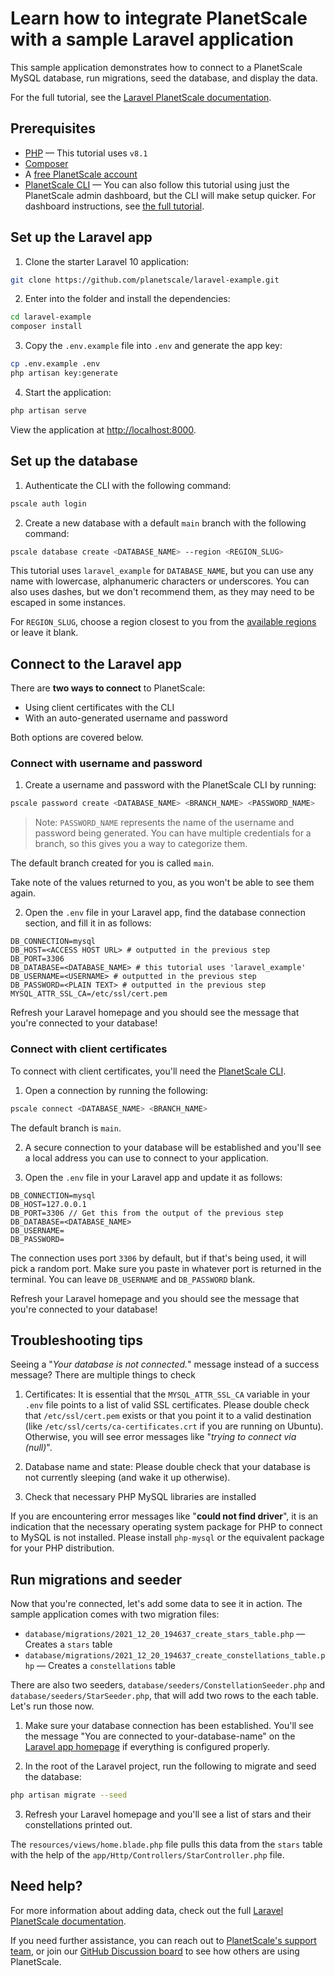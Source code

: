 # Learn how to integrate PlanetScale with a sample Laravel application

This sample application demonstrates how to connect to a PlanetScale MySQL database, run migrations, seed the database, and display the data.

For the full tutorial, see the [Laravel PlanetScale documentation](https://planetscale.com/docs/tutorials/connect-laravel-app).

## Prerequisites

- [PHP](https://www.php.net/manual/en/install.php) &mdash; This tutorial uses `v8.1`
- [Composer](https://getcomposer.org/)
- A [free PlanetScale account](https://auth.planetscale.com/sign-up)
- [PlanetScale CLI](https://github.com/planetscale/cli) &mdash; You can also follow this tutorial using just the PlanetScale admin dashboard, but the CLI will make setup quicker. For dashboard instructions, see [the full tutorial](https://planetscale.com/docs/tutorials/connect-laravel-app).

## Set up the Laravel app

1. Clone the starter Laravel 10 application:

```bash
git clone https://github.com/planetscale/laravel-example.git
```

2. Enter into the folder and install the dependencies:

```bash
cd laravel-example
composer install
```

3. Copy the `.env.example` file into `.env` and generate the app key:

```bash
cp .env.example .env
php artisan key:generate
```


4. Start the application:

```bash
php artisan serve
```

View the application at [http://localhost:8000](http://localhost:8000).

## Set up the database

1. Authenticate the CLI with the following command:

```bash
pscale auth login
```

2. Create a new database with a default `main` branch with the following command:

```bash
pscale database create <DATABASE_NAME> --region <REGION_SLUG>
```

This tutorial uses `laravel_example` for `DATABASE_NAME`, but you can use any name with lowercase, alphanumeric characters or underscores. You can also uses dashes, but we don't recommend them, as they may need to be escaped in some instances.

For `REGION_SLUG`, choose a region closest to you from the [available regions](/concepts/regions#available-regions) or leave it blank.

## Connect to the Laravel app

There are **two ways to connect** to PlanetScale:

- Using client certificates with the CLI
- With an auto-generated username and password

Both options are covered below.

### Connect with username and password

1. Create a username and password with the PlanetScale CLI by running:

```bash
pscale password create <DATABASE_NAME> <BRANCH_NAME> <PASSWORD_NAME>
```

> Note: `PASSWORD_NAME` represents the name of the username and password being generated. You can have multiple credentials for a branch, so this gives you a way to categorize them.

The default branch created for you is called `main`.

Take note of the values returned to you, as you won't be able to see them again.

2. Open the `.env` file in your Laravel app, find the database connection section, and fill it in as follows:

```
DB_CONNECTION=mysql
DB_HOST=<ACCESS HOST URL> # outputted in the previous step
DB_PORT=3306
DB_DATABASE=<DATABASE_NAME> # this tutorial uses 'laravel_example'
DB_USERNAME=<USERNAME> # outputted in the previous step
DB_PASSWORD=<PLAIN TEXT> # outputted in the previous step
MYSQL_ATTR_SSL_CA=/etc/ssl/cert.pem
```

Refresh your Laravel homepage and you should see the message that you're connected to your database!

### Connect with client certificates

To connect with client certificates, you'll need the [PlanetScale CLI](https://github.com/planetscale/cli).

1. Open a connection by running the following:

```bash
pscale connect <DATABASE_NAME> <BRANCH_NAME>
```

The default branch is `main`.

2. A secure connection to your database will be established and you'll see a local address you can use to connect to your application.

3. Open the `.env` file in your Laravel app and update it as follows:

```
DB_CONNECTION=mysql
DB_HOST=127.0.0.1
DB_PORT=3306 // Get this from the output of the previous step
DB_DATABASE=<DATABASE_NAME>
DB_USERNAME=
DB_PASSWORD=
```

The connection uses port `3306` by default, but if that's being used, it will pick a random port. Make sure you paste in whatever port is returned in the terminal. You can leave `DB_USERNAME` and `DB_PASSWORD` blank.

Refresh your Laravel homepage and you should see the message that you're connected to your database!

## Troubleshooting tips

Seeing a "_Your database is not connected._" message instead of a success message? There are multiple things to check

1. Certificates: It is essential that the `MYSQL_ATTR_SSL_CA` variable in your `.env` file points to a list of valid SSL certificates. Please double check that `/etc/ssl/cert.pem` exists or that you point it to a valid destination (like `/etc/ssl/certs/ca-certificates.crt` if you are running on Ubuntu). Otherwise, you will see error messages like "_trying to connect via (null)_".

2. Database name and state: Please double check that your database is not currently sleeping (and wake it up otherwise).

3. Check that necessary PHP MySQL libraries are installed

If you are encountering error messages like "__could not find driver__", it is an indication that the necessary operating system package for PHP to connect to MySQL is not installed. Please install `php-mysql` or the equivalent package for your PHP distribution.

## Run migrations and seeder

Now that you're connected, let's add some data to see it in action. The sample application comes with two migration files:

- `database/migrations/2021_12_20_194637_create_stars_table.php` &mdash; Creates a `stars` table
- `database/migrations/2021_12_20_194637_create_constellations_table.php` &mdash; Creates a `constellations` table


There are also two seeders, `database/seeders/ConstellationSeeder.php` and `database/seeders/StarSeeder.php`, that will add two rows to the each table. Let's run those now.

1. Make sure your database connection has been established. You'll see the message "You are connected to your-database-name" on the [Laravel app homepage](http://localhost:8000/) if everything is configured properly.

2. In the root of the Laravel project, run the following to migrate and seed the database:

```bash
php artisan migrate --seed
```

3. Refresh your Laravel homepage and you'll see a list of stars and their constellations printed out.

The `resources/views/home.blade.php` file pulls this data from the `stars` table with the help of the `app/Http/Controllers/StarController.php` file.

## Need help?

For more information about adding data, check out the full [Laravel PlanetScale documentation](https://planetscale.com/docs/tutorials/connect-laravel-app).

If you need further assistance, you can reach out to [PlanetScale's support team](https://www.planetscale.com/support), or join our [GitHub Discussion board](https://github.com/planetscale/beta/discussions) to see how others are using PlanetScale.
